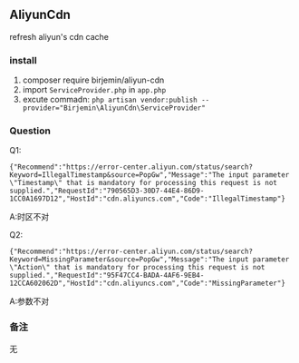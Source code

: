 ## AliyunCdn
refresh aliyun's cdn cache

### install
1. composer require birjemin/aliyun-cdn
2. import `ServiceProvider.php` in `app.php`
3. excute commadn: `php artisan vendor:publish --provider="Birjemin\AliyunCdn\ServiceProvider"`

### Question
Q1:
```
{"Recommend":"https://error-center.aliyun.com/status/search?Keyword=IllegalTimestamp&source=PopGw","Message":"The input parameter \"Timestamp\" that is mandatory for processing this request is not supplied.","RequestId":"790565D3-30D7-44E4-86D9-1CC0A1697D12","HostId":"cdn.aliyuncs.com","Code":"IllegalTimestamp"}
```
A:时区不对

Q2:
```
{"Recommend":"https://error-center.aliyun.com/status/search?Keyword=MissingParameter&source=PopGw","Message":"The input parameter \"Action\" that is mandatory for processing this request is not supplied.","RequestId":"95F47CC4-BADA-4AF6-9EB4-12CCA602062D","HostId":"cdn.aliyuncs.com","Code":"MissingParameter"}
```
A:参数不对

### 备注
无